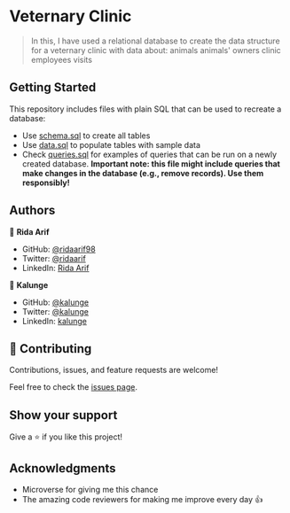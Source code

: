 # Veternary Clinic
 > In this, I have used a relational database to create the data structure for a veternary clinic with data about:
 > animals
 > animals' owners
 > clinic employees
 > visits


## Getting Started
This repository includes files with plain SQL that can be used to recreate a database:
- Use [schema.sql](./schema.sql) to create all tables
- Use [data.sql](./data.sql) to populate tables with sample data
- Check [queries.sql](./queries.sql) for examples of queries that can be run on a newly created database. **Important note: this file might include queries that make changes in the database (e.g., remove records). Use them responsibly!**


## Authors

👤 **Rida Arif**

- GitHub: [@ridaarif98](https://github.com/ridaarif98)
- Twitter: [@ridaarif](https://twitter.com/Rida29984906)
- LinkedIn: [Rida Arif](https://www.linkedin.com/in/rida-arif-90945520b/)

👤 **Kalunge**

- GitHub: [@kalunge](https://github.com/kalunge)
- Twitter: [@kalunge](https://twitter.com/titus_muthomi)
- LinkedIn: [kalunge](https://linkedin.com/in/titus_muthomi)


## 🤝 Contributing

Contributions, issues, and feature requests are welcome!

Feel free to check the [issues page](https://github.com/ridaarif98/vet_clinic_db/issues).

## Show your support

Give a ⭐️ if you like this project!

## Acknowledgments

- Microverse for giving me this chance
- The amazing code reviewers for making me improve every day :thumbsup:
